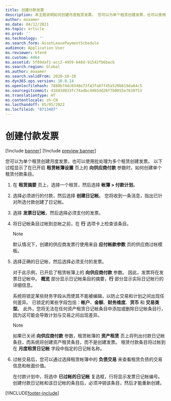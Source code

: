 ```yaml
---
title: 创建付款发票
description: 本主题说明如何创建月度租赁发票。 您可以为单个租赁创建发票，也可以使用批处理为多个租赁创建发票。
author: moaamer
ms.date: 04/12/2021
ms.topic: article
ms.prod: ''
ms.technology: ''
ms.search.form: AssetLeasePaymentSchedule
audience: Application User
ms.reviewer: kfend
ms.custom: 4464
ms.assetid: 5f89daf1-acc2-4959-b48d-91542fb6bacb
ms.search.region: Global
ms.author: moaamer
ms.search.validFrom: 2020-10-28
ms.dyn365.ops.version: 10.0.14
ms.openlocfilehash: 7880b744c0348e73f43fa8ff45a520b819da64c5
ms.sourcegitcommit: d1683d033fc74adbc4465dd26f7b0055e7639753
ms.translationtype: HT
ms.contentlocale: zh-CN
ms.lasthandoff: 05/05/2022
ms.locfileid: "8713407"
---
```

# <a name="create-payment-invoices"></a>创建付款发票

[!include [banner](../includes/banner.md)]
[!include [preview banner](../includes/preview-banner.md)]


您可以为单个租赁创建月度发票，也可以使用批处理为多个租赁创建发票。 以下过程显示了在已开启 **租赁帐簿设置** 页上的 **向供应商付款** 参数时，如何创建单个租赁付款条目。

1. 在 **租赁摘要** 页上，选择一个租赁，然后选择 **帐簿 \> 付款计划**。
2. 选择必须进行的付款，然后选择 **创建日记帐**。 您将收到一条消息，指出已针对所选付款创建了日记帐。
3. 选择 **发票日记帐**，然后选择必须支付的发票。
4. 将日记帐条目过帐到总帐之前，在 **行** 选项卡上检查该条目。

    > [!NOTE]
    > 默认情况下，创建的供应商发票行使用来自 **应付帐款参数** 页的供应商过帐模板。

5. 选择正确的日记帐，然后选择必须支付的发票。

    对于此示例，已开启了租赁帐簿上的 **向供应商付款** 参数。 因此，发票将在发票日记帐中。 **概览** 部分显示日记帐条目的摘要，**行** 部分显示实际日记帐行的详细信息。
    
   系统将锁定某些财务字段从而使其不能被编辑，以防止交易和计划之间出现任何差异。 已锁定的某些字段包括：**帐户**、**金额**、**财务维度**、**货币** 和 **交易类型**。 此外，您将无法在任何资产租赁日记帐条目中添加或删除日记帐条目行，因为这可能会导致计划与交易之间出现差异。

    > [!NOTE]
    > 如果已关闭 **向供应商付款** 参数，租赁帐簿的 **资产租赁** 页上将列出付款日记帐条目，而系统将创建资产租赁条目，而不是创建发票。 租赁付款条目将过帐到在 **月度租赁日记帐** 字段中指定的日记帐名称。

6. 过帐交易后，您可以通过选择租赁帐簿中的 **负债交易** 来查看租赁负债的交易信息和帐面价值。

    在付款计划中，将选中 **已过帐的日记帐** 复选框，行将显示发票日记帐编号。 创建付款日记帐和该日记帐的条目后，必须冲销该条目，然后才能重新创建。


[!INCLUDE[footer-include](../../includes/footer-banner.md)]
